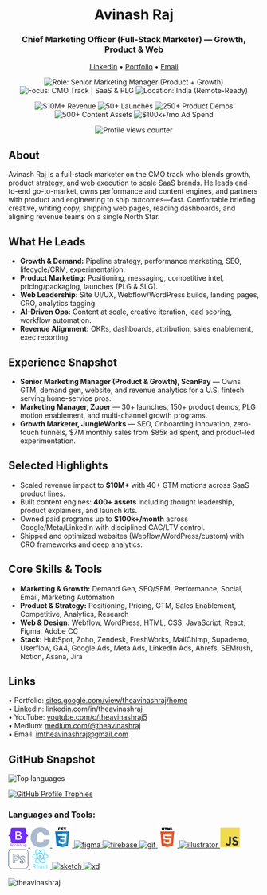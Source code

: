 <!-- ====== CMO / Full-Stack Marketer GitHub README (HTML only) ====== -->

<h1 align="center">Avinash Raj</h1>
<h3 align="center">Chief Marketing Officer (Full-Stack Marketer) — Growth, Product & Web</h3>
<p align="center">
  <a href="https://linkedin.com/in/theavinashraj">LinkedIn</a> •
  <a href="https://sites.google.com/view/theavinashraj/home">Portfolio</a> •
  <a href="mailto:imtheavinashraj@gmail.com">Email</a>
</p>

<!-- Quick facts / badges -->
<p align="center">
  <img src="https://img.shields.io/badge/Role-Senior%20Marketing%20Manager%20%7C%20Product%20%2B%20Growth-0B5FFF?style=flat" alt="Role: Senior Marketing Manager (Product + Growth)" />
  <img src="https://img.shields.io/badge/Focus-CMO%20Track%20%7C%20SaaS%20%26%20PLG-FF6B6B?style=flat" alt="Focus: CMO Track | SaaS & PLG" />
  <img src="https://img.shields.io/badge/Location-India%20(Remote--Ready)-2ECC71?style=flat" alt="Location: India (Remote-Ready)" />
</p>

<!-- Impact metrics -->
<p align="center">
  <img src="https://img.shields.io/badge/Revenue-$10M%2B-22c55e?style=flat" alt="$10M+ Revenue" />
  <img src="https://img.shields.io/badge/Launches-30%2B-0ea5e9?style=flat" alt="50+ Launches" />
  <img src="https://img.shields.io/badge/Product%20Demos-150%2B-6366f1?style=flat" alt="250+ Product Demos" />
  <img src="https://img.shields.io/badge/Content-300%2B-ef4444?style=flat" alt="500+ Content Assets" />
  <img src="https://img.shields.io/badge/Ad%20Spend-$85k%2B%2Fmo-f59e0b?style=flat" alt="$100k+/mo Ad Spend" />
</p>

<!-- Profile counter (optional) -->
<p align="center">
  <img src="https://komarev.com/ghpvc/?username=theavinashraj&label=Profile%20views&color=0e75b6&style=flat" alt="Profile views counter" />
</p>

<!-- Executive summary -->
<h2>About</h2>
<p>
  Avinash Raj is a full-stack marketer on the CMO track who blends growth, product strategy, and web execution to scale SaaS brands.
  He leads end-to-end go-to-market, owns performance and content engines, and partners with product and engineering to ship outcomes—fast.
  Comfortable briefing creative, writing copy, shipping web pages, reading dashboards, and aligning revenue teams on a single North Star.
</p>

<!-- What he leads -->
<h2>What He Leads</h2>
<ul>
  <li><strong>Growth & Demand:</strong> Pipeline strategy, performance marketing, SEO, lifecycle/CRM, experimentation.</li>
  <li><strong>Product Marketing:</strong> Positioning, messaging, competitive intel, pricing/packaging, launches (PLG & SLG).</li>
  <li><strong>Web Leadership:</strong> Site UI/UX, Webflow/WordPress builds, landing pages, CRO, analytics tagging.</li>
  <li><strong>AI-Driven Ops:</strong> Content at scale, creative iteration, lead scoring, workflow automation.</li>
  <li><strong>Revenue Alignment:</strong> OKRs, dashboards, attribution, sales enablement, exec reporting.</li>
</ul>

<!-- Experience snapshot -->
<h2>Experience Snapshot</h2>
<ul>
  <li><strong>Senior Marketing Manager (Product & Growth), ScanPay</strong> — Owns GTM, demand gen, website, and revenue analytics for a U.S. fintech serving home-service pros.</li>
  <li><strong>Marketing Manager, Zuper</strong> — 30+ launches, 150+ product demos, PLG motion enablement, and multi-channel growth programs.</li>
  <li><strong>Growth Marketer, JungleWorks</strong> — SEO, Onboarding innovation, zero-touch funnels, $7M monthly sales from $85k ad spent, and product-led experimentation.</li>
</ul>

<!-- Selected highlights -->
<h2>Selected Highlights</h2>
<ul>
  <li>Scaled revenue impact to <strong>$10M+</strong> with 40+ GTM motions across SaaS product lines.</li>
  <li>Built content engines: <strong>400+ assets</strong> including thought leadership, product explainers, and launch kits.</li>
  <li>Owned paid programs up to <strong>$100k+/month</strong> across Google/Meta/LinkedIn with disciplined CAC/LTV control.</li>
  <li>Shipped and optimized websites (Webflow/WordPress/custom) with CRO frameworks and deep analytics.</li>
</ul>

<!-- Skills / tools -->
<h2>Core Skills & Tools</h2>
<ul>
  <li><strong>Marketing & Growth:</strong> Demand Gen, SEO/SEM, Performance, Social, Email, Marketing Automation</li>
  <li><strong>Product & Strategy:</strong> Positioning, Pricing, GTM, Sales Enablement, Competitive, Analytics, Research</li>
  <li><strong>Web & Design:</strong> Webflow, WordPress, HTML, CSS, JavaScript, React, Figma, Adobe CC</li>
  <li><strong>Stack:</strong> HubSpot, Zoho, Zendesk, FreshWorks, MailChimp, Supademo, Userflow, GA4, Google Ads, Meta Ads, LinkedIn Ads, Ahrefs, SEMrush, Notion, Asana, Jira</li>
</ul>

<!-- Links -->
<h2>Links</h2>
<p>
  • Portfolio: <a href="https://sites.google.com/view/theavinashraj/home">sites.google.com/view/theavinashraj/home</a><br/>
  • LinkedIn: <a href="https://linkedin.com/in/theavinashraj">linkedin.com/in/theavinashraj</a><br/>
  • YouTube: <a href="https://www.youtube.com/c/theavinashraj5">youtube.com/c/theavinashraj5</a><br/>
  • Medium: <a href="https://medium.com/@theavinashraj">medium.com/@theavinashraj</a><br/>
  • Email: <a href="mailto:imtheavinashraj@gmail.com">imtheavinashraj@gmail.com</a>
</p>

<!-- Optional GitHub widgets -->
<h2>GitHub Snapshot</h2>
<p>
  <img src="https://github-readme-stats.vercel.app/api/top-langs?username=theavinashraj&show_icons=true&locale=en&layout=compact" alt="Top languages" />
</p>
<p>
  <a href="https://github.com/ryo-ma/github-profile-trophy">
    <img src="https://github-profile-trophy.vercel.app/?username=theavinashraj" alt="GitHub Profile Trophies" />
  </a>
</p>
<h3 align="left">Languages and Tools:</h3> <p align="left"> <a href="https://getbootstrap.com" target="_blank" rel="noreferrer"> <img src="https://raw.githubusercontent.com/devicons/devicon/master/icons/bootstrap/bootstrap-plain-wordmark.svg" alt="bootstrap" width="40" height="40"/> </a> <a href="https://www.cprogramming.com/" target="_blank" rel="noreferrer"> <img src="https://raw.githubusercontent.com/devicons/devicon/master/icons/c/c-original.svg" alt="c" width="40" height="40"/> </a> <a href="https://www.w3schools.com/css/" target="_blank" rel="noreferrer"> <img src="https://raw.githubusercontent.com/devicons/devicon/master/icons/css3/css3-original-wordmark.svg" alt="css3" width="40" height="40"/> </a> <a href="https://www.figma.com/" target="_blank" rel="noreferrer"> <img src="https://www.vectorlogo.zone/logos/figma/figma-icon.svg" alt="figma" width="40" height="40"/> </a> <a href="https://firebase.google.com/" target="_blank" rel="noreferrer"> <img src="https://www.vectorlogo.zone/logos/firebase/firebase-icon.svg" alt="firebase" width="40" height="40"/> </a> <a href="https://git-scm.com/" target="_blank" rel="noreferrer"> <img src="https://www.vectorlogo.zone/logos/git-scm/git-scm-icon.svg" alt="git" width="40" height="40"/> </a> <a href="https://www.w3.org/html/" target="_blank" rel="noreferrer"> <img src="https://raw.githubusercontent.com/devicons/devicon/master/icons/html5/html5-original-wordmark.svg" alt="html5" width="40" height="40"/> </a> <a href="https://www.adobe.com/in/products/illustrator.html" target="_blank" rel="noreferrer"> <img src="https://www.vectorlogo.zone/logos/adobe_illustrator/adobe_illustrator-icon.svg" alt="illustrator" width="40" height="40"/> </a> <a href="https://developer.mozilla.org/en-US/docs/Web/JavaScript" target="_blank" rel="noreferrer"> <img src="https://raw.githubusercontent.com/devicons/devicon/master/icons/javascript/javascript-original.svg" alt="javascript" width="40" height="40"/> </a> <a href="https://www.photoshop.com/en" target="_blank" rel="noreferrer"> <img src="https://raw.githubusercontent.com/devicons/devicon/master/icons/photoshop/photoshop-line.svg" alt="photoshop" width="40" height="40"/> </a> <a href="https://reactjs.org/" target="_blank" rel="noreferrer"> <img src="https://raw.githubusercontent.com/devicons/devicon/master/icons/react/react-original-wordmark.svg" alt="react" width="40" height="40"/> </a> <a href="https://www.sketch.com/" target="_blank" rel="noreferrer"> <img src="https://www.vectorlogo.zone/logos/sketchapp/sketchapp-icon.svg" alt="sketch" width="40" height="40"/> </a> <a href="https://www.adobe.com/products/xd.html" target="_blank" rel="noreferrer"> <img src="https://cdn.worldvectorlogo.com/logos/adobe-xd.svg" alt="xd" width="40" height="40"/> </a> </p> <p><img align="center" src="https://github-readme-stats.vercel.app/api/top-langs?username=theavinashraj&show_icons=true&locale=en&layout=compact" alt="theavinashraj" /></p>
